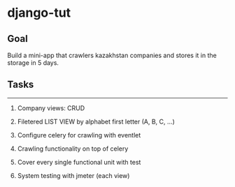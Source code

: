 django-tut
==========

Goal
----

Build a mini-app that crawlers kazakhstan companies and stores it in the storage in 5 days.

Tasks
-----
-----

1. Company views: CRUD

2. Filetered LIST VIEW by alphabet first letter (A, B, C, ...)

3. Configure celery for crawling with eventlet

4. Crawling functionality on top of celery

5. Cover every single functional unit with test

6. System testing with jmeter (each view)


